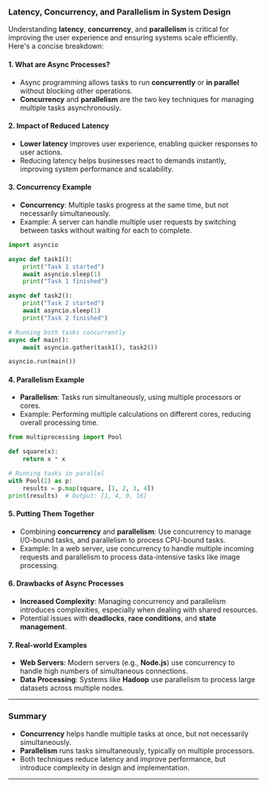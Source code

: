 ### **Latency, Concurrency, and Parallelism in System Design**

Understanding **latency**, **concurrency**, and **parallelism** is critical for improving the user experience and ensuring systems scale efficiently. Here's a concise breakdown:

#### **1. What are Async Processes?**
- Async programming allows tasks to run **concurrently** or **in parallel** without blocking other operations.
- **Concurrency** and **parallelism** are the two key techniques for managing multiple tasks asynchronously.

#### **2. Impact of Reduced Latency**
- **Lower latency** improves user experience, enabling quicker responses to user actions.
- Reducing latency helps businesses react to demands instantly, improving system performance and scalability.

#### **3. Concurrency Example**
- **Concurrency**: Multiple tasks progress at the same time, but not necessarily simultaneously.
- Example: A server can handle multiple user requests by switching between tasks without waiting for each to complete.

```python
import asyncio

async def task1():
    print("Task 1 started")
    await asyncio.sleep(1)
    print("Task 1 finished")

async def task2():
    print("Task 2 started")
    await asyncio.sleep(1)
    print("Task 2 finished")

# Running both tasks concurrently
async def main():
    await asyncio.gather(task1(), task2())

asyncio.run(main())
```

#### **4. Parallelism Example**
- **Parallelism**: Tasks run simultaneously, using multiple processors or cores.
- Example: Performing multiple calculations on different cores, reducing overall processing time.

```python
from multiprocessing import Pool

def square(x):
    return x * x

# Running tasks in parallel
with Pool(2) as p:
    results = p.map(square, [1, 2, 3, 4])
print(results)  # Output: [1, 4, 9, 16]
```

#### **5. Putting Them Together**
- Combining **concurrency** and **parallelism**: Use concurrency to manage I/O-bound tasks, and parallelism to process CPU-bound tasks.
- Example: In a web server, use concurrency to handle multiple incoming requests and parallelism to process data-intensive tasks like image processing.

#### **6. Drawbacks of Async Processes**
- **Increased Complexity**: Managing concurrency and parallelism introduces complexities, especially when dealing with shared resources.
- Potential issues with **deadlocks**, **race conditions**, and **state management**.

#### **7. Real-world Examples**
- **Web Servers**: Modern servers (e.g., **Node.js**) use concurrency to handle high numbers of simultaneous connections.
- **Data Processing**: Systems like **Hadoop** use parallelism to process large datasets across multiple nodes.
  
---

### **Summary**
- **Concurrency** helps handle multiple tasks at once, but not necessarily simultaneously.
- **Parallelism** runs tasks simultaneously, typically on multiple processors.
- Both techniques reduce latency and improve performance, but introduce complexity in design and implementation.

---
